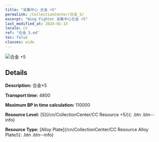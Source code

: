 ```yaml
---
title: "采集中心 合金 +5"
permalink: /CollectionCenter/合金_5/
excerpt: "Wing Fighter 采集中心合金 +5"
last_modified_at: 2024-01-15
locale: cn
ref: "合金_5.md"
toc: false
classes: wide
---
```



![合金 +5](/images/cc/CC_Alloy_Plate_5.png)

## Details

  **Description:** 合金×5

  **Transport time:** 4800

  **Maximum BP in time calculation:** 110000

  **Resource Level:** [5](/cn/CollectionCenter/CC Resource +5/){: .btn .btn--info}

  **Resource Type:** [Alloy Plate](/cn/CollectionCenter/CC Resource Alloy Plate/){: .btn .btn--info}

